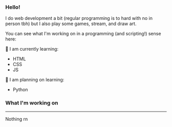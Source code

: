 ### Hello!
I do web development a bit (regular programming is to hard with no in person tbh) but I also play some games, stream, and draw art.

You can see what I'm working on in a programming (and scripting!) sense here:

🌱 I am currently learning:
 * HTML
 * CSS
 * JS

🤔 I am planning on learning:
 * Python

### What I'm working on
---
Nothing rn

